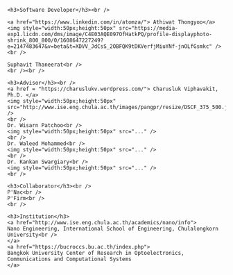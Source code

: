 <html>

    <h3>Software Developer</h3><br />

    <a href="https://www.linkedin.com/in/atomza/"> Athiwat Thongyoo</a>
    <img style="width:50px;height:50px" src="https://media-exp1.licdn.com/dms/image/C4E03AQE097OfHatkPQ/profile-displayphoto-shrink_800_800/0/1608647227249?e=2147483647&v=beta&t=XDVV_JdCsS_2OBFQK9tDKVerfjMiuYNf-jnOLfGsmkc" />
    <br />
    
    Suphavit Thaneerat<br />
    <br /><br />
    
    <h3>Advisor</h3><br />
    <a href = "https://charuslukv.wordpress.com/"> Charusluk Viphavakit, Ph.D. </a>
    <img style="width:50px;height:50px" src="http://www.ise.eng.chula.ac.th/images/pangpr/resize/DSCF_375_500.jpg" />
    <br />
    Dr. Wisarn Patchoo<br />
    <img style="width:50px;height:50px" src="..." />
    <br />
    Dr. Waleed Mohammed<br />
    <img style="width:50px;height:50px" src="..." />
    <br />
    Dr. Kankan Swargiary<br />
    <img style="width:50px;height:50px" src="..." />
    <br />
      
    <h3>Collaborator</h3><br />
    P'Nac<br />
    P'Firm<br />
    <br />
      
    <h3>Institution</h3>
    <a href="http://www.ise.eng.chula.ac.th/academics/nano/info"> 
    Nano Engineering, International School of Engineering, Chulalongkorn University<br />
    </a>
    <a href="https://bucroccs.bu.ac.th/index.php">
    Bangkok University Center of Research in Optoelectronics, Communications and Computational Systems
    </a>
    

</html>
